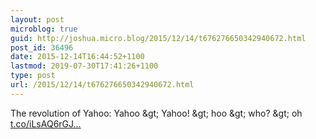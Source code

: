 ```yaml
---
layout: post
microblog: true
guid: http://joshua.micro.blog/2015/12/14/t676276650342940672.html
post_id: 36496
date: 2015-12-14T16:44:52+1100
lastmod: 2019-07-30T17:41:26+1100
type: post
url: /2015/12/14/t676276650342940672.html
---
```

The revolution of Yahoo: Yahoo &amp;gt; Yahoo! &amp;gt; hoo &amp;gt; who? &amp;gt; oh [t.co/iLsAQ6rGJ...](https://t.co/iLsAQ6rGJ2)
